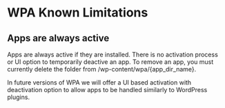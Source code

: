 # WPA Known Limitations

## Apps are always active

Apps are always active if they are installed. There is no activation process or UI option to temporarily deactive an app. To remove an app, you must currently delete the folder from /wp-content/wpa/{app_dir_name}.

In future versions of WPA we will offer a UI based activation with deactivation option to allow apps to be handled similarly to WordPress plugins.
